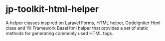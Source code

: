# jp-toolkit-html-helper
A helper classes inspired on Laravel Forms, HTML helper, CodeIgniter Html class and Yii Framework BaseHtml 
helper that provides a set of static methods for generating commonly used HTML tags.
